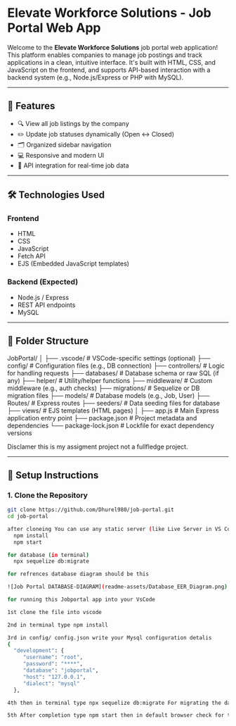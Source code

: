 # Elevate Workforce Solutions - Job Portal Web App

Welcome to the **Elevate Workforce Solutions** job portal web application!  
This platform enables companies to manage job postings and track applications in a clean, intuitive interface. It's built with HTML, CSS, and JavaScript on the frontend, and supports API-based interaction with a backend system (e.g., Node.js/Express or PHP with MySQL).

---

## 🌟 Features

- 🔍 View all job listings by the company
- ✏️ Update job statuses dynamically (Open ↔ Closed)
- 🗂 Organized sidebar navigation
- 💻 Responsive and modern UI
- 📡 API integration for real-time job data

---

## 🛠️ Technologies Used

### Frontend
- HTML
- CSS
- JavaScript
- Fetch API
- EJS (Embedded JavaScript templates)

### Backend (Expected)
- Node.js / Express 
- REST API endpoints
- MySQL

---

## 📁 Folder Structure
JobPortal/
│
├── .vscode/             # VSCode-specific settings (optional)
├── config/              # Configuration files (e.g., DB connection)
├── controllers/         # Logic for handling requests
├── databases/           # Database schema or raw SQL (if any)
├── helper/              # Utility/helper functions
├── middleware/          # Custom middleware (e.g., auth checks)
├── migrations/          # Sequelize or DB migration files
├── models/              # Database models (e.g., Job, User)
├── Routes/              # Express routes
├── seeders/             # Data seeding files for database
├── views/               # EJS templates (HTML pages)
│
├── app.js               # Main Express application entry point
├── package.json         # Project metadata and dependencies
└── package-lock.json    # Lockfile for exact dependency versions

Disclamer this is my assigment project not a fullfledge project.


---

## 🔧 Setup Instructions

### 1. Clone the Repository

```bash
git clone https://github.com/Dhurel980/job-portal.git
cd job-portal

after cloneing You can use any static server (like Live Server in VS Code):
  npm install
  npm start

for database (in terminal) 
  npx sequelize db:migrate

for refrences database diagram should be this

![Job Portal DATABASE-DIAGRAM](readme-assets/Database_EER_Diagram.png)

for running this Jobportal app into your VsCode

1st clone the file into vscode

2nd in terminal type npm install

3rd in config/ config.json write your Mysql configuration detalis
{
  "development": {
     "username": "root",
     "password": "****",
     "database": "jobportal",
     "host": "127.0.0.1",
     "dialect": "mysql"
  },

4th then in terminal type npx sequelize db:migrate For migrating the database on your workbench

5th After completion type npm start then in default browser check for the jobportal rendering.

